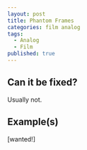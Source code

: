 ```yaml
---
layout: post
title: Phantom Frames
categories: film analog
tags:
  - Analog
  - Film
published: true
---
```



## Can it be fixed?

Usually not.

## Example(s)

[wanted!]
